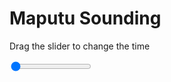 <h1>Maputu Sounding</h1>
<p>Drag the slider to change the time</p>

<div class="slidecontainer">
<input oninput='setImage(this)' class="slider" type="range" min="0" max="6" value="0" step="1" />
<img id='img'/>
</div>

<script>
var img = document.getElementById('img');
var img_array = ['/assets/images/skwt/skd_maputu_wrfout_d01_2020-04-17_12:00:00.png',
'/assets/images/skwt/skd_maputu_wrfout_d01_2020-04-17_18:00:00.png',
'/assets/images/skwt/skd_maputu_wrfout_d01_2020-04-18_00:00:00.png',
'/assets/images/skwt/skd_maputu_wrfout_d01_2020-04-18_06:00:00.png',
'/assets/images/skwt/skd_maputu_wrfout_d01_2020-04-18_12:00:00.png',
'/assets/images/skwt/skd_maputu_wrfout_d01_2020-04-18_18:00:00.png',];
function setImage(obj)
{
        var value = obj.value;
        img.src = img_array[value];

}
</script>
